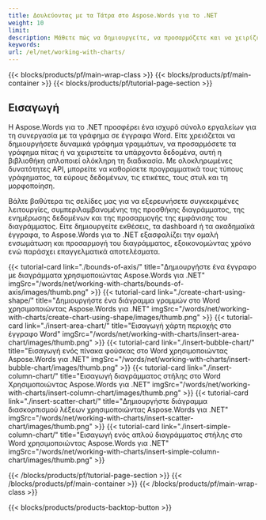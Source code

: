 ```yaml
---
title: Δουλεύοντας με τα Τάτρα στο Aspose.Words για το .NET  
weight: 10
limit:
description: Μάθετε πώς να δημιουργείτε, να προσαρμόζετε και να χειρίζεστε τα διαγράμματα σε έγγραφα Word χρησιμοποιώντας το Aspose.Words για το .NET. Απλοποιήστε την απεικόνιση δεδομένων με ισχυρές δυνατότητες.
keywords:
url: /el/net/working-with-charts/
---
```

{{< blocks/products/pf/main-wrap-class >}}
{{< blocks/products/pf/main-container >}}
{{< blocks/products/pf/tutorial-page-section >}}

## Εισαγωγή
 
Η Aspose.Words για το .NET προσφέρει ένα ισχυρό σύνολο εργαλείων για τη συνεργασία με τα γράφημα σε έγγραφα Word. Είτε χρειάζεται να δημιουργήσετε δυναμικά γράφημα γραμμάτων, να προσαρμόσετε τα γράφημα πίτας ή να χειριστείτε τα υπάρχοντα δεδομένα, αυτή η βιβλιοθήκη απλοποιεί ολόκληρη τη διαδικασία. Με ολοκληρωμένες δυνατότητες API, μπορείτε να καθορίσετε προγραμματικά τους τύπους γράφηματος, τα εύρους δεδομένων, τις ετικέτες, τους στυλ και τη μορφοποίηση.  

Βάλτε βαθύτερα τις σελίδες μας για να εξερευνήσετε συγκεκριμένες λειτουργίες, συμπεριλαμβανομένης της προσθήκης διαγράμματος, της ενημέρωσης δεδομένων και της προσαρμογής της εμφάνισης του διαγράμματος. Είτε δημιουργείτε εκθέσεις, τα dashboard ή τα ακαδημαϊκά έγγραφα, το Aspose.Words για το .NET εξασφαλίζει την ομαλή ενσωμάτωση και προσαρμογή του διαγράμματος, εξοικονομώντας χρόνο ενώ παράσχει επαγγελματικά αποτελέσματα.  

{{< tutorial-card link="./bounds-of-axis/" title="Δημιουργήστε ένα έγγραφο με διαγράμματα χρησιμοποιώντας Aspose.Words για .NET" imgSrc="/words/net/working-with-charts/bounds-of-axis/images/thumb.png" >}}
{{< tutorial-card link="./create-chart-using-shape/" title="Δημιουργήστε ένα διάγραμμα γραμμών στο Word χρησιμοποιώντας Aspose.Words για .NET" imgSrc="/words/net/working-with-charts/create-chart-using-shape/images/thumb.png" >}}
{{< tutorial-card link="./insert-area-chart/" title="Εισαγωγή χάρτη περιοχής στο έγγραφο Word" imgSrc="/words/net/working-with-charts/insert-area-chart/images/thumb.png" >}}
{{< tutorial-card link="./insert-bubble-chart/" title="Εισαγωγή ενός πίνακα φούσκας στο Word χρησιμοποιώντας Aspose.Words για .NET" imgSrc="/words/net/working-with-charts/insert-bubble-chart/images/thumb.png" >}}
{{< tutorial-card link="./insert-column-chart/" title="Εισαγωγή διαγράμματος στήλης στο Word Χρησιμοποιώντας Aspose.Words για .NET" imgSrc="/words/net/working-with-charts/insert-column-chart/images/thumb.png" >}}
{{< tutorial-card link="./insert-scatter-chart/" title="Δημιουργήστε διάγραμμα διασκορπισμού λέξεων χρησιμοποιώντας Aspose.Words για .NET" imgSrc="/words/net/working-with-charts/insert-scatter-chart/images/thumb.png" >}}
{{< tutorial-card link="./insert-simple-column-chart/" title="Εισαγωγή ενός απλού διαγράμματος στήλης στο Word χρησιμοποιώντας Aspose.Words για .NET" imgSrc="/words/net/working-with-charts/insert-simple-column-chart/images/thumb.png" >}}

{{< /blocks/products/pf/tutorial-page-section >}}
{{< /blocks/products/pf/main-container >}}
{{< /blocks/products/pf/main-wrap-class >}}

{{< blocks/products/products-backtop-button >}}
